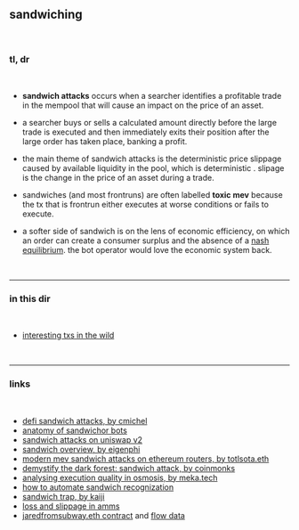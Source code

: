 ## sandwiching

<br>

### tl, dr

<br>

* **sandwich attacks** occurs when a searcher identifies a profitable trade in the mempool that will cause an impact on the price of an asset.

* a searcher buys or sells a calculated amount directly before the large trade is executed and then immediately exits their position after the large order has taken place, banking a profit.

* the main theme of sandwich attacks is the deterministic price slippage caused by available liquidity in the pool, which is deterministic . slipage is the change in the price of an asset during a trade.

* sandwiches (and most frontruns) are often labelled **toxic mev** because the tx that is frontrun either executes at worse conditions or fails to execute.

* a softer side of sandwich is on the lens of economic efficiency, on which an order can create a consumer surplus and the absence of a [nash equilibrium](https://en.wikipedia.org/wiki/Nash_equilibrium). the bot operator would love the economic system back.

<br>


---

### in this dir

<br>

* [interesting txs in the wild](interesting_examples.md)


<br>

---

### links

<br>

* [defi sandwich attacks, by cmichel](https://cmichel.io/de-fi-sandwich-attacks/)
* [anatomy of sandwichor bots](https://github.com/go-outside-labs/mev-toolkit/blob/main/MEV_searchers/bots/sandwichors.md)
* [sandwich attacks on uniswap v2](https://www.defi-sandwi.ch/)
* [sandwich overview, by eigenphi](https://eigenphi.io/mev/ethereum/sandwich)
* [modern mev sandwich attacks on ethereum routers, by totlsota.eth](https://mirror.xyz/totlsota.eth/9JaNkZ1XQfQD6Y79aLYHC_kb_dSBoJ2JYiag5BuGGM8)
* [demystify the dark forest: sandwich attack, by coinmonks](https://medium.com/coinmonks/demystify-the-dark-forest-on-ethereum-sandwich-attacks-5a3aec9fa33e)
* [analysing execution quality in osmosis, by meka.tech](https://meka.tech/writing/analysing-execution-quality-in-osmosis--e9dd8394-0d09-4d92-a0c7-27629d321af0)
* [how to automate sandwich recognization](https://mirror.xyz/0xc19565163aFdEe3783FC970E4Bd0275B11848d34/0NGVJ0rpUHp6AiO1hluZV6X-sG_uwe5lAaGk3Y91X7A)
* [sandwich trap, by kaiji](https://twitter.com/bertcmiller/status/1443532075936751621)
* [loss and slippage in amms](https://arxiv.org/pdf/2110.09872.pdf)
* [jaredfromsubway.eth contract](https://etherscan.io/address/0x6b75d8af000000e20b7a7ddf000ba900b4009a80) and [flow data](https://www.watchers.pro/moneyFlow/0x6b75d8af000000e20b7a7ddf000ba900b4009a80?id=1648682912491528192&network=eth)


